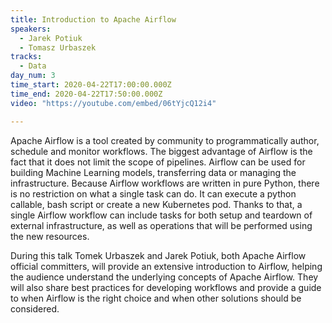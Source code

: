 ```yaml
---
title: Introduction to Apache Airflow
speakers:
  - Jarek Potiuk
  - Tomasz Urbaszek
tracks:
  - Data
day_num: 3
time_start: 2020-04-22T17:00:00.000Z
time_end: 2020-04-22T17:50:00.000Z
video: "https://youtube.com/embed/06tYjcQ12i4"

---
```


Apache Airflow is a tool created by community to programmatically author, schedule and monitor workflows. The biggest advantage of Airflow is the fact that it does not limit the scope of pipelines. Airflow can be used for building Machine Learning models, transferring data or managing the infrastructure. Because Airflow workflows are written in pure Python, there is no restriction on what a single task can do. It can execute a python callable, bash script or create a new Kubernetes pod. Thanks to that, a single Airflow workflow can include tasks for both setup and teardown of external infrastructure, as well as operations that will be performed using the new resources.

During this talk Tomek Urbaszek and Jarek Potiuk, both Apache Airflow official committers, will provide an extensive introduction to Airflow, helping the audience understand the underlying concepts of Apache Airflow. They will also share best practices for developing workflows and provide a guide to when Airflow is the right choice and when other solutions should be considered.

